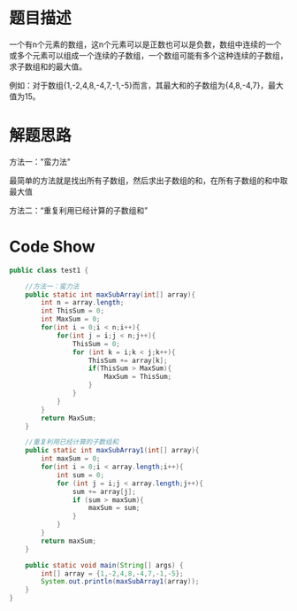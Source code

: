 # 题目描述

一个有n个元素的数组，这n个元素可以是正数也可以是负数，数组中连续的一个或多个元素可以组成一个连续的子数组，一个数组可能有多个这种连续的子数组，求子数组和的最大值。

例如：对于数组{1,-2,4,8,-4,7,-1,-5}而言，其最大和的子数组为{4,8,-4,7}，最大值为15。

# 解题思路

方法一："蛮力法"

最简单的方法就是找出所有子数组，然后求出子数组的和，在所有子数组的和中取最大值

方法二：“重复利用已经计算的子数组和”

# Code Show

```java
public class test1 {

    //方法一：蛮力法
    public static int maxSubArray(int[] array){
        int n = array.length;
        int ThisSum = 0;
        int MaxSum = 0;
        for(int i = 0;i < n;i++){
            for(int j = i;j < n;j++){
                ThisSum = 0;
                for (int k = i;k < j;k++){
                    ThisSum += array[k];
                    if(ThisSum > MaxSum){
                        MaxSum = ThisSum;
                    }
                }
            }
        }
        return MaxSum;
    }

    //重复利用已经计算的子数组和
    public static int maxSubArray1(int[] array){
        int maxSum = 0;
        for(int i = 0;i < array.length;i++){
            int sum = 0;
            for (int j = i;j < array.length;j++){
                sum += array[j];
                if (sum > maxSum){
                    maxSum = sum;
                }
            }
        }
        return maxSum;
    }

    public static void main(String[] args) {
        int[] array = {1,-2,4,8,-4,7,-1,-5};
        System.out.println(maxSubArray1(array));
    }
}
```

